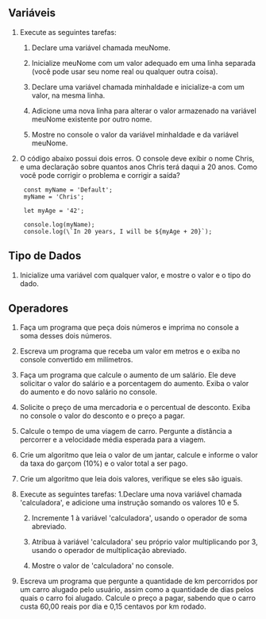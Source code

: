 ## Variáveis

1. Execute as seguintes tarefas:
    1. Declare uma variável chamada meuNome.
    
    1. Inicialize meuNome com um valor adequado em uma linha separada (você pode usar seu nome real ou qualquer outra coisa).

    1. Declare uma variável chamada minhaIdade e inicialize-a com um valor, na mesma linha.

    1. Adicione uma nova linha para alterar o valor armazenado na variável meuNome existente por outro nome.

    1. Mostre no console o valor da variável minhaIdade e da variável meuNome.

1. O código abaixo possui dois erros. O console deve exibir o nome Chris, e uma declaração sobre quantos anos Chris terá daqui a 20 anos. Como você pode corrigir o problema e corrigir a saída?
    
        const myName = 'Default';    
        myName = 'Chris';

        let myAge = '42';

        console.log(myName);    
        console.log(\`In 20 years, I will be ${myAge + 20}`);

## Tipo de Dados

1. Inicialize uma variável com qualquer valor, e mostre o valor e o tipo do dado.

## Operadores

1. Faça um programa que peça dois números e imprima no console a soma desses dois números.

1. Escreva um programa que receba um valor em metros e o exiba no console convertido em milímetros.

1. Faça um programa que calcule o aumento de um salário. Ele deve solicitar o valor do salário e a porcentagem do aumento. Exiba o valor do aumento e do novo salário no console.

1. Solicite o preço de uma mercadoria e o percentual de desconto. Exiba no console o valor do desconto e o preço a pagar.

1. Calcule o tempo de uma viagem de carro. Pergunte a distância a percorrer e a velocidade média esperada para a viagem.

1. Crie um algoritmo que leia o valor de um jantar, calcule e informe o valor da taxa do garçom (10%) e o valor total a ser pago.

1.  Crie um algoritmo que leia dois valores, verifique se eles são iguais.

1. Execute as seguintes tarefas:
    1.Declare uma nova variável chamada 'calculadora', e adicione uma instrução somando os valores 10 e 5.

    2. Incremente 1 à variável 'calculadora', usando o operador de soma abreviado.

    3. Atribua à variável 'calculadora' seu próprio valor multiplicando por 3, usando o operador de multiplicação abreviado.
    
    4. Mostre o valor de 'calculadora' no console.

1. Escreva um programa que pergunte a quantidade de km percorridos por um carro alugado pelo usuário, assim como a quantidade de dias pelos quais o carro foi alugado. Calcule o preço a pagar, sabendo que o carro custa 60,00 reais por dia e 0,15 centavos por km rodado.